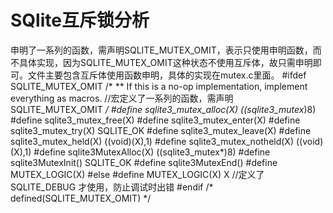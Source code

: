 # SQlite互斥锁分析

申明了一系列的函数，需声明SQLITE_MUTEX_OMIT，表示只使用申明函数，而不具体实现，因为SQLITE_MUTEX_OMIT这种状态不使用互斥体，故只需申明即可。文件主要包含互斥体使用函数申明，具体的实现在mutex.c里面。
	#ifdef SQLITE_MUTEX_OMIT
	/*
	** If this is a no-op implementation, implement everything as macros.
	//宏定义了一系列的函数，需声明SQLITE_MUTEX_OMIT
	*/
	#define sqlite3_mutex_alloc(X)    ((sqlite3_mutex*)8)
	#define sqlite3_mutex_free(X)
	#define sqlite3_mutex_enter(X)
	#define sqlite3_mutex_try(X)      SQLITE_OK
	#define sqlite3_mutex_leave(X)
	#define sqlite3_mutex_held(X)     ((void)(X),1)
	#define sqlite3_mutex_notheld(X)  ((void)(X),1)
	#define sqlite3MutexAlloc(X)      ((sqlite3_mutex*)8)
	#define sqlite3MutexInit()        SQLITE_OK
	#define sqlite3MutexEnd()
	#define MUTEX_LOGIC(X)
	#else
	#define MUTEX_LOGIC(X)            X  //定义了SQLITE_DEBUG 才使用，防止调试时出错
	#endif /* defined(SQLITE_MUTEX_OMIT) */

